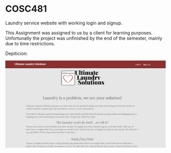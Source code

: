 # COSC481
Laundry service website with working login and signup.

This Assignment was assigned to us by a client for learning purposes. Unfortunatly the project was unfinished by the end of the semester, mainly due to time restrictions.

Depiticion:

![ ](/Screenshot.jpg)
